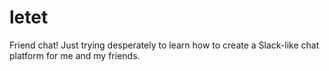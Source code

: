 # letet
Friend chat!
Just trying desperately to learn how to create a Slack-like chat platform for me and my friends.
